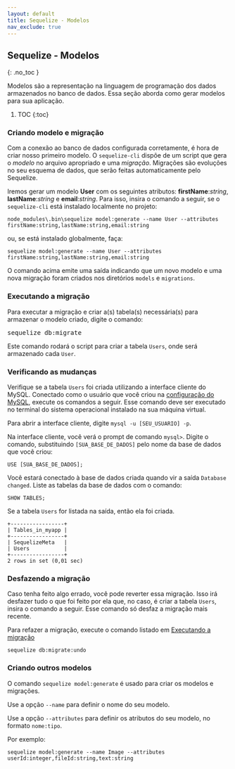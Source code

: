 ```yaml
---
layout: default
title: Sequelize - Modelos
nav_exclude: true
---
```

## Sequelize - Modelos
{: .no_toc }

Modelos são a representação na linguagem de programação dos dados armazenados no banco de dados. Essa seção aborda como gerar modelos para sua aplicação.

1. TOC
{:toc}

### Criando modelo e migração
Com a conexão ao banco de dados configurada corretamente, é hora de criar nosso primeiro modelo. O `sequelize-cli` dispõe de um script que gera o *modelo* no arquivo apropriado e uma *migração*. Migrações são evoluções no seu esquema de dados, que serão feitas automaticamente pelo Sequelize.

Iremos gerar um modelo **User** com os seguintes atributos: **firstName**:*string*, **lastName**:*string* e **email**:*string*. Para isso, insira o comando a seguir, se o `sequelize-cli` está instalado localmente no projeto:

```
node_modules\.bin\sequelize model:generate --name User --attributes firstName:string,lastName:string,email:string
```

ou, se está instalado globalmente, faça:

```
sequelize model:generate --name User --attributes firstName:string,lastName:string,email:string
```

O comando acima emite uma saída indicando que um novo modelo e uma nova migração foram criados nos diretórios `models` e `migrations`.

### Executando a migração
Para executar a migração e criar a(s) tabela(s) necessária(s) para armazenar o modelo criado, digite o comando:
<pre>
sequelize db:migrate
</pre>

Este comando rodará o script para criar a tabela `Users`, onde será armazenado cada `User`.

### Verificando as mudanças

Verifique se a tabela `Users` foi criada utilizando a interface cliente do MySQL. Conectado como o usuário que você criou na [configuração do MySQL](/content/2-daw-2-mysql.html), execute os comandos a seguir. Esse comando deve ser executado no terminal do sistema operacional instalado na sua máquina virtual.

Para abrir a interface cliente, digite `mysql -u [SEU_USUARIO] -p`.

Na interface cliente, você verá o prompt de comando `mysql>`. Digite o comando, substituindo `[SUA_BASE_DE_DADOS]` pelo nome da base de dados que você criou:

```
USE [SUA_BASE_DE_DADOS];
```

Você estará conectado à base de dados criada quando vir a saída `Database changed`. Liste as tabelas da base de dados com o comando:

```
SHOW TABLES;
```

Se a tabela `Users` for listada na saída, então ela foi criada.
```
+-----------------+
| Tables_in_myapp |
+-----------------+
| SequelizeMeta   |
| Users           |
+-----------------+
2 rows in set (0,01 sec)
```

### Desfazendo a migração

Caso tenha feito algo errado, você pode reverter essa migração. Isso irá desfazer tudo o que foi feito por ela que, no caso, é criar a tabela `Users`, insira o comando a seguir. Esse comando só desfaz a migração mais recente.

Para refazer a migração, execute o comando listado em [Executando a migração](https://github.com/antoniojnr/ipw/blob/master/aulas/sequelize-cli.md#executando-a-migração)

```
sequelize db:migrate:undo
```

### Criando outros modelos

O comando `sequelize model:generate` é usado para criar os modelos e migrações.

Use a opção `--name` para definir o nome do seu modelo.

Use a opção `--attributes` para definir os atributos do seu modelo, no formato `nome:tipo`.

Por exemplo:
```
sequelize model:generate --name Image --attributes userId:integer,fileId:string,text:string
```